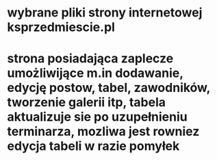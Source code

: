 # wybrane pliki strony internetowej ksprzedmiescie.pl
# strona posiadająca zaplecze umożliwijące m.in dodawanie, edycję postow, tabel, zawodników, tworzenie galerii itp, tabela aktualizuje sie po uzupełnieniu terminarza, mozliwa jest rowniez edycja tabeli w razie pomyłek
